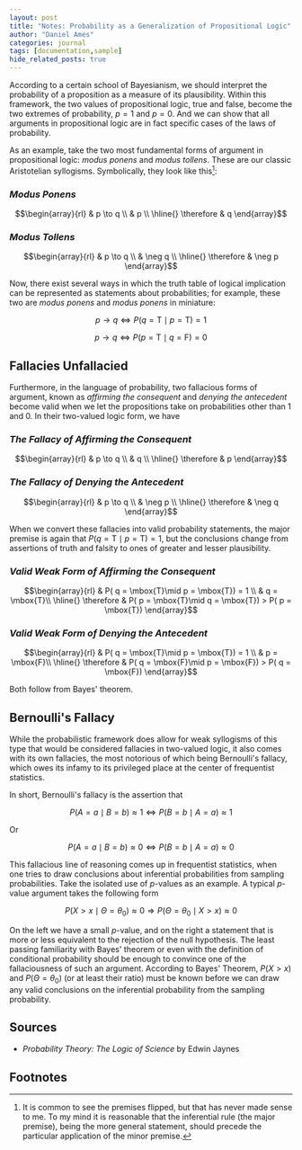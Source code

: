```yaml
---
layout: post
title: "Notes: Probability as a Generalization of Propositional Logic"
author: "Daniel Ames"
categories: journal
tags: [documentation,sample]
hide_related_posts: true
---
```


According to a certain school of Bayesianism, we should interpret the probability of a proposition as a measure of its plausibility. Within this framework, the two values of propositional logic, true and false, become the two extremes of probability, $p = 1$ and $p = 0$. And we can show that all arguments in propositional logic are in fact specific cases of the laws of probability.


As an example, take the two most fundamental forms of argument in propositional logic: _modus ponens_ and _modus tollens_.  These are our classic Aristotelian syllogisms. Symbolically, they look like this[^1]:

### _Modus Ponens_
$$\begin{array}{rl}
    & p \to q \\
    & p \\
    \hline{}
    \therefore & q
  \end{array}$$

### _Modus Tollens_
$$\begin{array}{rl}
    & p \to q \\
    & \neg q \\
    \hline{}
    \therefore & \neg p
  \end{array}$$

Now, there exist several ways in which the truth table of logical implication can be represented as statements about probabilities; for example, these two are _modus ponens_ and _modus ponens_ in miniature:

$$
p \to q \Longleftrightarrow P( q = \mbox{T}\mid p = \mbox{T}) = 1
$$

$$
p \to q \Longleftrightarrow P( p = \mbox{T}\mid q = \mbox{F}) = 0
$$


## Fallacies Unfallacied

Furthermore, in the language of probability, two fallacious forms of argument, known as _affirming the consequent_ and _denying the antecedent_ become valid when we let the propositions take on probabilities other than 1 and 0. In their two-valued logic form, we have

### _The Fallacy of Affirming the Consequent_
$$\begin{array}{rl}
    & p \to q \\
    & q \\
    \hline{}
    \therefore & p
  \end{array}$$

### _The Fallacy of Denying the Antecedent_
$$\begin{array}{rl}
    & p \to q \\
    & \neg p \\
    \hline{}
    \therefore & \neg q
  \end{array}$$


When we convert these fallacies into valid probability statements, the major premise is again that $P( q = \mbox{T}\mid p = \mbox{T}) = 1$, but the conclusions change from assertions of truth and falsity to ones of greater and lesser plausibility.

### _Valid Weak Form of Affirming the Consequent_
$$\begin{array}{rl}
    & P( q = \mbox{T}\mid p = \mbox{T}) = 1 \\
    & q = \mbox{T}\\
    \hline{}
    \therefore & P( p = \mbox{T}\mid q = \mbox{T}) > P( p = \mbox{T}) 
  \end{array}$$

### _Valid Weak Form of Denying the Antecedent_
$$\begin{array}{rl}
    & P( q = \mbox{T}\mid p = \mbox{T}) = 1 \\
    & p = \mbox{F}\\
    \hline{}
    \therefore & P( q = \mbox{F}\mid p = \mbox{F}) > P( q = \mbox{F}) 
  \end{array}$$

Both follow from Bayes' theorem. 

## Bernoulli's Fallacy 

While the probabilistic framework does allow for weak syllogisms of this type that would be considered fallacies in two-valued logic, it also comes with its own fallacies, the most notorious of which being Bernoulli's fallacy, which owes its infamy to its privileged place at the center of frequentist statistics.


In short, Bernoulli's fallacy is the assertion that

$$
P(A = a \mid B = b) \approx 1 \Longleftrightarrow P(B = b \mid A = a) \approx 1 
$$

Or

$$
P(A = a \mid B = b) \approx 0 \Longleftrightarrow P(B = b \mid A = a) \approx 0 
$$

This fallacious line of reasoning comes up in frequentist statistics, when one tries to draw conclusions about inferential probabilities from sampling probabilities. Take the isolated use of $p$-values as an example. A typical $p$-value argument takes the following form

$$
P(X > x \mid \Theta = \theta_{0}) \approx 0 \Longrightarrow P(\Theta = \theta_{0} \mid X > x) \approx 0
$$

On the left we have a small $p$-value, and on the right a statement that is more or less equivalent to the rejection of the null hypothesis. The least passing familiarity with Bayes' theorem or even with the definition of conditional probability should be enough to convince one of the fallaciousness of such an argument. According to Bayes' Theorem, $P(X > x)$ and $P(\Theta = \theta_{0})$ (or at least their ratio) must be known before we can draw any valid conclusions on the inferential probability from the sampling probability.


## Sources
 * _Probability Theory: The Logic of Science_ by Edwin Jaynes

## Footnotes

[^1]: It is common to see the premises flipped, but that has never made sense to me. To my mind it is reasonable that the inferential rule (the major premise), being the more general statement, should precede the particular application of the minor premise.






